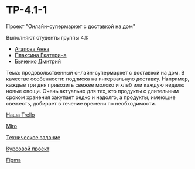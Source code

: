 # TP-4.1-1
Проект "Онлайн-супермаркет с доставкой на дом"

Выполняют студенты группы 4.1:
+ [Агапова Анна](https://github.com/annanaseek)
+ [Плаксина Екатерина](https://github.com/PlaksinaKate)
+ [Быченко Дмитрий](https://github.com/barmoleq)

Тема: продовольственный онлайн-супермаркет с доставкой на дом.
В качестве особенности: подписка на интервальную доставку. Например, каждые три дня привозить свежее молоко и хлеб или каждую неделю новые овощи.
Очень актуально для тех, кто продукты с длительным сроком хранения закупает редко и надолго, а продукты, имеющие свежесть, добирает в течение времени по необходимости.

[Наша Trello](https://trello.com/b/7KWOvnPF/%D0%BE%D0%BD%D0%BB%D0%B0%D0%B9%D0%BD-%D1%81%D1%83%D0%BF%D0%B5%D1%80%D0%BC%D0%B0%D1%80%D0%BA%D0%B5%D1%82)

[Miro](https://miro.com/app/board/uXjVOH2eo38=/?invite_link_id=800835930892)

[Техническое задание](https://github.com/annanaseek/TP-4.1-1/blob/main/%D0%A2%D0%B5%D1%85%D0%BD%D0%B8%D1%87%D0%B5%D1%81%D0%BA%D0%BE%D0%B5%20%D0%B7%D0%B0%D0%B4%D0%B0%D0%BD%D0%B8%D0%B5.pdf)

[Курсовой проект](https://github.com/annanaseek/TP-4.1-1/blob/main/%D0%9A%D0%9F.docx)

[Figma](https://www.figma.com/file/J11JgDtYf9OiWlcxJ77rij/%D0%9F%D1%80%D0%BE%D0%B4%D0%BE%D0%B2%D0%BE%D0%BB%D1%8C%D1%81%D1%82%D0%B2%D0%B5%D0%BD%D0%BD%D1%8B%D0%B9-%D0%BE%D0%BD%D0%BB%D0%B0%D0%B9%D0%BD-%D1%81%D1%83%D0%BF%D0%B5%D1%80%D0%BC%D0%B0%D1%80%D0%BA%D0%B5%D1%82?node-id=0%3A1)

